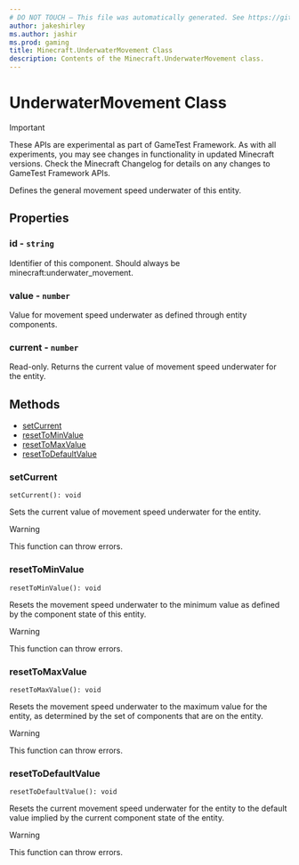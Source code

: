 ```yaml
---
# DO NOT TOUCH — This file was automatically generated. See https://github.com/Mojang/MinecraftScriptingApiDocsGenerator to modify descriptions, examples, etc.
author: jakeshirley
ms.author: jashir
ms.prod: gaming
title: Minecraft.UnderwaterMovement Class
description: Contents of the Minecraft.UnderwaterMovement class.
---
```

# UnderwaterMovement Class
>[!IMPORTANT]
>These APIs are experimental as part of GameTest Framework. As with all experiments, you may see changes in functionality in updated Minecraft versions. Check the Minecraft Changelog for details on any changes to GameTest Framework APIs.

Defines the general movement speed underwater of this entity.

## Properties
### **id** - `string`
Identifier of this component. Should always be minecraft:underwater_movement.


### **value** - `number`
Value for movement speed underwater as defined through entity components.


### **current** - `number`
Read-only. Returns the current value of movement speed underwater for the entity.



## Methods
- [setCurrent](#setcurrent)
- [resetToMinValue](#resettominvalue)
- [resetToMaxValue](#resettomaxvalue)
- [resetToDefaultValue](#resettodefaultvalue)
  
### **setCurrent**
`
setCurrent(): void
`

Sets the current value of movement speed underwater for the entity.


> [!WARNING]
> This function can throw errors.

### **resetToMinValue**
`
resetToMinValue(): void
`

Resets the movement speed underwater to the minimum value as defined by the component state of this entity.


> [!WARNING]
> This function can throw errors.

### **resetToMaxValue**
`
resetToMaxValue(): void
`

Resets the movement speed underwater to the maximum value for the entity, as determined by the set of components that are on the entity.


> [!WARNING]
> This function can throw errors.

### **resetToDefaultValue**
`
resetToDefaultValue(): void
`

Resets the current movement speed underwater for the entity to the default value implied by the current component state of the entity.


> [!WARNING]
> This function can throw errors.

